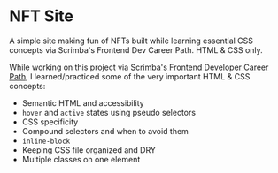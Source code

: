 # NFT Site

A simple site making fun of NFTs built while learning essential CSS concepts via Scrimba's Frontend Dev Career Path. HTML & CSS only.

While working on this project via [Scrimba's Frontend Developer Career Path](https://scrimba.com/learn/frontend), I learned/practiced some of the very important HTML & CSS concepts:

- Semantic HTML and accessibility
- `hover` and `active` states using pseudo selectors
- CSS specificity
- Compound selectors and when to avoid them
- `inline-block`
- Keeping CSS file organized and DRY
- Multiple classes on one element
